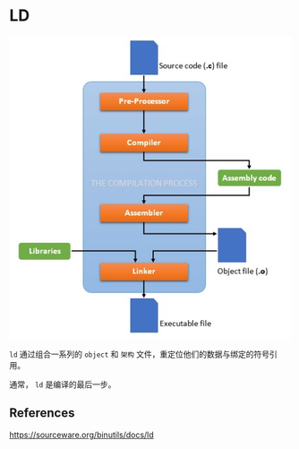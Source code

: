 # LD

![Compilation Process](../images/compilation-process.jpg)

`ld` 通过组合一系列的 `object` 和 `架构` 文件，重定位他们的数据与绑定的符号引用。

通常， `ld` 是编译的最后一步。

## References

https://sourceware.org/binutils/docs/ld
